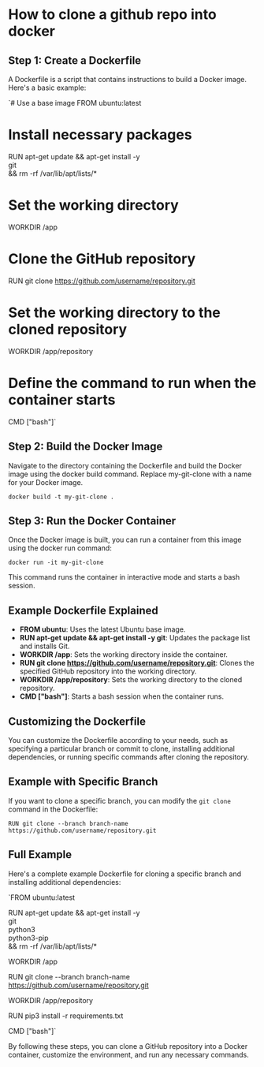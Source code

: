 # How to clone a github repo into docker

## Step 1: Create a Dockerfile

A Dockerfile is a script that contains instructions to build a Docker image. Here's a basic example:

`# Use a base image
FROM ubuntu:latest

# Install necessary packages
RUN apt-get update && apt-get install -y \
    git \
    && rm -rf /var/lib/apt/lists/*

# Set the working directory
WORKDIR /app

# Clone the GitHub repository
RUN git clone https://github.com/username/repository.git

# Set the working directory to the cloned repository
WORKDIR /app/repository

# Define the command to run when the container starts
CMD ["bash"]`

## Step 2: Build the Docker Image

Navigate to the directory containing the Dockerfile and build the Docker image using the docker build command. Replace my-git-clone with a name for your Docker image.

`docker build -t my-git-clone .`

## Step 3: Run the Docker Container

Once the Docker image is built, you can run a container from this image using the docker run command:

`docker run -it my-git-clone`

This command runs the container in interactive mode and starts a bash session.

## Example Dockerfile Explained

-   **FROM ubuntu**: Uses the latest Ubuntu base image.
-   **RUN apt-get update && apt-get install -y git**: Updates the package list and installs Git.
-   **WORKDIR /app**: Sets the working directory inside the container.
-   **RUN git clone <https://github.com/username/repository.git>**: Clones the specified GitHub repository into the working directory.
-   **WORKDIR /app/repository**: Sets the working directory to the cloned repository.
-   **CMD ["bash"]**: Starts a bash session when the container runs.

## Customizing the Dockerfile

You can customize the Dockerfile according to your needs, such as specifying a particular branch or commit to clone, installing additional dependencies, or running specific commands after cloning the repository.

## Example with Specific Branch

If you want to clone a specific branch, you can modify the `git clone` command in the Dockerfile:

`RUN git clone --branch branch-name https://github.com/username/repository.git`

## Full Example

Here's a complete example Dockerfile for cloning a specific branch and installing additional dependencies:

`FROM ubuntu:latest

RUN apt-get update && apt-get install -y\
    git\
    python3\
    python3-pip\
    && rm -rf /var/lib/apt/lists/*

WORKDIR /app

RUN git clone --branch branch-name https://github.com/username/repository.git

WORKDIR /app/repository

RUN pip3 install -r requirements.txt

CMD ["bash"]`

By following these steps, you can clone a GitHub repository into a Docker container, customize the environment, and run any necessary commands.